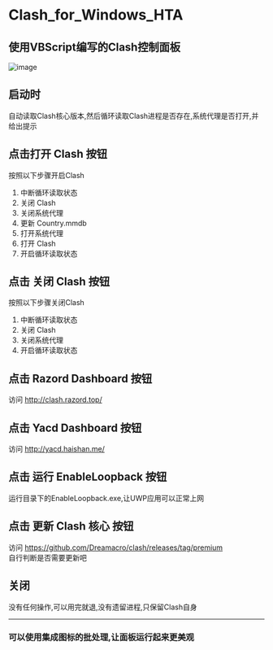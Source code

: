 # Clash_for_Windows_HTA
## 使用VBScript编写的Clash控制面板<br>
![image](https://github.com/Amaury-GitHub/Clash_for_Windows_HTA/blob/main/README_IMG/IMG1.png?raw=true)<br>
## 启动时<br>
自动读取Clash核心版本,然后循环读取Clash进程是否存在,系统代理是否打开,并给出提示<br>
## 点击打开 Clash 按钮<br>
按照以下步骤开启Clash<br>
1. 中断循环读取状态
2. 关闭 Clash
3. 关闭系统代理
4. 更新 Country.mmdb
5. 打开系统代理
6. 打开 Clash
7. 开启循环读取状态
## 点击 关闭 Clash 按钮<br>
按照以下步骤关闭Clash<br>
1. 中断循环读取状态
2. 关闭 Clash
3. 关闭系统代理
4. 开启循环读取状态
## 点击 Razord Dashboard 按钮<br>
访问 http://clash.razord.top/
## 点击 Yacd Dashboard 按钮<br>
访问 http://yacd.haishan.me/
## 点击 运行 EnableLoopback 按钮<br>
运行目录下的EnableLoopback.exe,让UWP应用可以正常上网
## 点击 更新 Clash 核心 按钮<br>
访问 https://github.com/Dreamacro/clash/releases/tag/premium<br>
自行判断是否需要更新吧
## 关闭<br>
没有任何操作,可以用完就退,没有遗留进程,只保留Clash自身<br>

---

### 可以使用集成图标的批处理,让面板运行起来更美观
